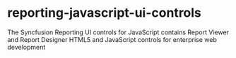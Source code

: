 # reporting-javascript-ui-controls
The Syncfusion Reporting UI controls for JavaScript contains Report Viewer and Report Designer HTML5 and JavaScript controls for enterprise web development
